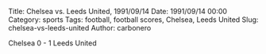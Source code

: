 Title: Chelsea vs. Leeds United, 1991/09/14
Date: 1991/09/14 00:00
Category: sports
Tags: football, football scores, Chelsea, Leeds United
Slug: chelsea-vs-leeds-united
Author: carbonero


Chelsea 0 - 1 Leeds United
